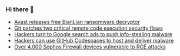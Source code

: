 ### Hi there 👋

<!--START_SECTION:feed-->
* [Avast releases free BianLian ransomware decryptor](https://www.bleepingcomputer.com/news/security/avast-releases-free-bianlian-ransomware-decryptor/)
* [Git patches two critical remote code execution security flaws](https://www.bleepingcomputer.com/news/security/git-patches-two-critical-remote-code-execution-security-flaws/)
* [Hackers turn to Google search ads to push info-stealing malware](https://www.bleepingcomputer.com/news/security/hackers-turn-to-google-search-ads-to-push-info-stealing-malware/)
* [Hackers can use GitHub Codespaces to host and deliver malware](https://www.bleepingcomputer.com/news/security/hackers-can-use-github-codespaces-to-host-and-deliver-malware/)
* [Over 4,000 Sophos Firewall devices vulnerable to RCE attacks](https://www.bleepingcomputer.com/news/security/over-4-000-sophos-firewall-devices-vulnerable-to-rce-attacks/)
<!--END_SECTION:feed-->

<!--
**frankenk/frankenk** is a ✨ _special_ ✨ repository because its `README.md` (this file) appears on your GitHub profile.

Here are some ideas to get you started:

- 🔭 I’m currently working on ...
- 🌱 I’m currently learning ...
- 👯 I’m looking to collaborate on ...
- 🤔 I’m looking for help with ...
- 💬 Ask me about ...
- 📫 How to reach me: ...
- 😄 Pronouns: ...
- ⚡ Fun fact: ...
-->



